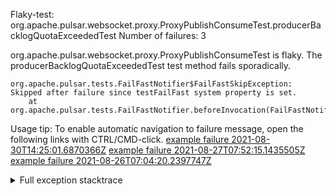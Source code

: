         
Flaky-test: org.apache.pulsar.websocket.proxy.ProxyPublishConsumeTest.producerBacklogQuotaExceededTest
Number of failures: 3

org.apache.pulsar.websocket.proxy.ProxyPublishConsumeTest is flaky. The producerBacklogQuotaExceededTest test method fails sporadically.

```
org.apache.pulsar.tests.FailFastNotifier$FailFastSkipException: Skipped after failure since testFailFast system property is set.
	at org.apache.pulsar.tests.FailFastNotifier.beforeInvocation(FailFastNotifier.java:88)

```

Usage tip: To enable automatic navigation to failure message, open the following links with CTRL/CMD-click.
[example failure 2021-08-30T14:25:01.6870366Z](https://github.com/apache/pulsar/runs/3462661639?check_suite_focus=true#step:9:645)
[example failure 2021-08-27T07:52:15.1435505Z](https://github.com/apache/pulsar/runs/3440855061?check_suite_focus=true#step:9:658)
[example failure 2021-08-26T07:04:20.2397747Z](https://github.com/apache/pulsar/runs/3429892062?check_suite_focus=true#step:9:618)


<details>
<summary>Full exception stacktrace</summary>
<code><pre>
org.apache.pulsar.tests.FailFastNotifier$FailFastSkipException: Skipped after failure since testFailFast system property is set.
	at org.apache.pulsar.tests.FailFastNotifier.beforeInvocation(FailFastNotifier.java:88)

</pre></code>
</details>

